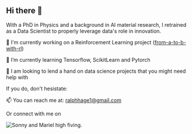 ## Hi there 👋


With a PhD in Physics and a background in AI material research, I retrained as a Data Scientist to properly leverage data's role in innovation.

🔭 I'm currently working on a Reinforcement Learning project ([from-a-to-b-with-rl](https://github.com/rhage183/from-a-to-b-with-rl))

🌱 I’m currently learning Tensorflow, ScikitLearn and Pytorch

👯 I am looking to lend a hand on data science projects that you might need help with

If you do, don't hesistate:

📫 You can reach me at: ralphhage1@gmail.com

Or connect with me on

![Sonny and Mariel high fiving.](https://content.codecademy.com/courses/learn-cpp/community-challenge/highfive.gif 'High Five')
<!--
**rhage183/rhage183** is a ✨ _special_ ✨ repository because its `README.md` (this file) appears on your GitHub profile.

Here are some ideas to get you started:

- 🔭 I’m currently working on ...
- 🌱 I’m currently learning ...
- 👯 I’m looking to collaborate on ...
- 🤔 I’m looking for help with ...
- 💬 Ask me about ...
- 📫 How to reach me: ...
- 😄 Pronouns: ...
- ⚡ Fun fact: ...
-->
